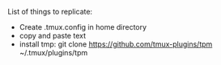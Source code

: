 List of things to replicate:

* Create .tmux.config in home directory
* copy and paste text
* install tmp: git clone https://github.com/tmux-plugins/tpm ~/.tmux/plugins/tpm
  
